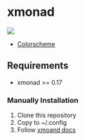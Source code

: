 # xmonad
![](https://github.com/etherrorcode404/xmonad/blob/master/images/screenshot1.png)

- [Colorscheme](https://github.com/sainnhe/gruvbox-material)

## Requirements
- xmonad >= 0.17

### Manually Installation

1. Clone this repository
2. Copy to ~/.config
3. Follow [xmoand docs](https://xmonad.org/INSTALL.html)
